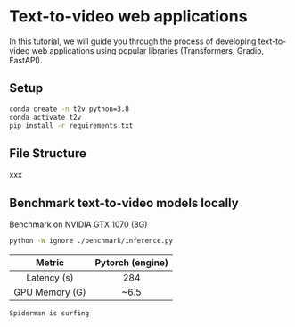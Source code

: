 # Text-to-video web applications
In this tutorial, we will guide you through the process of developing text-to-video web applications using popular libraries (Transformers, Gradio, FastAPI).

## Setup
```bash
conda create -n t2v python=3.8
conda activate t2v
pip install -r requirements.txt
```

## File Structure
xxx

## Benchmark text-to-video models locally
Benchmark on NVIDIA GTX 1070 (8G)
```bash
python -W ignore ./benchmark/inference.py
```

|Metric|Pytorch (engine)|
|:---:|:---:|
|Latency (s)|284|
|GPU Memory (G)|~6.5|

`Spiderman is surfing`

## 